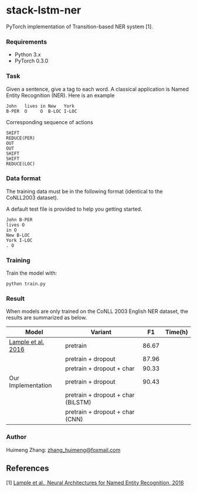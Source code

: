 # stack-lstm-ner
PyTorch implementation of Transition-based NER system [1].

### Requirements
  * Python 3.x
  * PyTorch 0.3.0


### Task

Given a sentence, give a tag to each word. A classical application is Named Entity Recognition (NER). Here is an example

```
John   lives in New   York
B-PER  O     O  B-LOC I-LOC
```
Corresponding sequence of actions

```
SHIFT
REDUCE(PER)
OUT
OUT
SHIFT
SHIFT
REDUCE(LOC)
```
<!--
#### Data structures

 * **buffer** - sequence of tokens, read from left to right
 * **stack** - working memory
 * **output buffer** - sequence of labeled segments constructed from left to right

#### Operations

 * `SHIFT` - move word from **buffer** to top of **stack**
 * `REDUCE(X)` - all words on **stack** are popped, combined to form a segment and labeled with `X` and copied to **output buffer**
 * `OUT` - move one token from **buffer** to **output buffer**-->

### Data format


The training data must be in the following format (identical to the CoNLL2003 dataset).

A default test file is provided to help you getting started.


```
John B-PER
lives O
in O
New B-LOC
York I-LOC
. O
```

### Training

Train the model with:

```
python train.py
```
### Result

When models are only trained on the CoNLL 2003 English NER dataset, the results are summarized as below.

|Model | Variant| F1 | Time(h) |
| ------------- |-------------| -----| -----|
| [Lample et al. 2016](https://github.com/clab/stack-lstm-ner) | pretrain | 86.67 |  
| | pretrain + dropout | 87.96 | 
| | pretrain + dropout + char | 90.33 | 
| Our Implementation | pretrain + dropout | 90.43 | |
| |  pretrain + dropout + char (BiLSTM) | | |
| |  pretrain + dropout + char (CNN) |  | |

### Author
 Huimeng Zhang: zhang_huimeng@foxmail.com

## References

[1] [ Lample et al., Neural Architectures for Named Entity Recognition, 2016](http://www.aclweb.org/anthology/N16-1030.pdf)